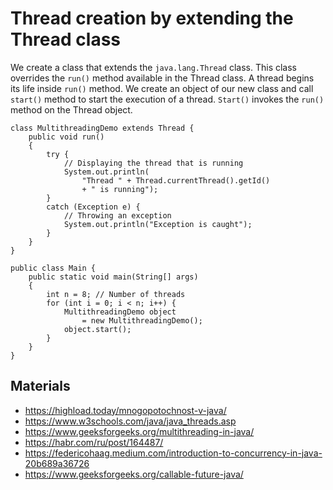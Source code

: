 # Thread creation by extending the Thread class

We create a class that extends the `java.lang.Thread` class. This class overrides the `run()` method available in the Thread class. A thread begins its life inside `run()` method. We create an object of our new class and call `start()` method to start the execution of a thread. `Start()` invokes the `run()` method on the Thread object.

```
class MultithreadingDemo extends Thread {
    public void run()
    {
        try {
            // Displaying the thread that is running
            System.out.println(
                "Thread " + Thread.currentThread().getId()
                + " is running");
        }
        catch (Exception e) {
            // Throwing an exception
            System.out.println("Exception is caught");
        }
    }
}
 
public class Main {
    public static void main(String[] args)
    {
        int n = 8; // Number of threads
        for (int i = 0; i < n; i++) {
            MultithreadingDemo object
                = new MultithreadingDemo();
            object.start();
        }
    }
}
```

## Materials
* https://highload.today/mnogopotochnost-v-java/
* https://www.w3schools.com/java/java_threads.asp
* https://www.geeksforgeeks.org/multithreading-in-java/
* https://habr.com/ru/post/164487/
* https://federicohaag.medium.com/introduction-to-concurrency-in-java-20b689a36726
* https://www.geeksforgeeks.org/callable-future-java/